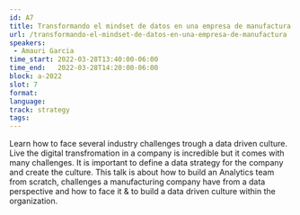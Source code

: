```yaml
---
id: A7
title: Transformando el mindset de datos en una empresa de manufactura
url: /transformando-el-mindset-de-datos-en-una-empresa-de-manufactura
speakers:
 - Amauri Garcia
time_start: 2022-03-28T13:40:00-06:00
time_end:   2022-03-28T14:20:00-06:00
block: a-2022
slot: 7
format: 
language: 
track: strategy
tags:
---
```


Learn how to face several industry challenges trough a data driven culture. Live the digital transfromation in a company is incredible but it comes with many challenges. It is important to define a data strategy for the company and create the culture. This talk is about how to build an Analytics team from scratch, challenges a manufacturing company have from a data perspective and how to face it & to build a data driven culture within the organization.

